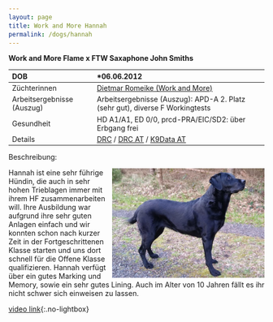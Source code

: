 ```yaml
---
layout: page
title: Work and More Hannah
permalink: /dogs/hannah
---
```


**Work and More Flame x FTW Saxaphone John Smiths**

DOB|*06.06.2012 
:--|:--
Züchterinnen|  <a href="http://www.workandmore.de" target="_blank">Dietmar Romeike (Work and More) </a>
Arbeitsergebnisse (Auszug)| Arbeitsergebnisse (Auszug): APD-A 2. Platz (sehr gut), diverse F Workingtests
Gesundheit|HD A1/A1, ED 0/0, prcd-PRA/EIC/SD2: über Erbgang frei
Details| <a href="https://drc.de/adr/listen/show_druede.php?what=Hunde&rvid=100234&race=Labrador-Retriever" target="_blank">DRC</a> / <a href="https://db.drc.de/adr/ahnen/ahnen1.php?zbnr=1217258&race=Labrador-Retriever" target="_blank">DRC AT</a> / <a href="https://www.k9data.com/pedigree.asp?ID=500934" target="_blank">K9Data AT</a> 

Beschreibung:

<img src="/assets/hannah-steht3.jpg" align="right" width="300"> Hannah ist eine sehr führige Hündin, die auch in sehr hohen Trieblagen immer mit ihrem HF zusammenarbeiten will. 
Ihre Ausbildung war aufgrund ihre sehr guten Anlagen einfach und wir konnten schon nach kurzer Zeit in der Fortgeschrittenen Klasse starten und uns dort schnell für die Offene Klasse qualifizieren. 
Hannah verfügt über ein gutes Marking und Memory, sowie ein sehr gutes Lining. Auch im Alter von 10 Jahren fällt es ihr nicht schwer sich einweisen zu lassen. 

[video link](https://youtu.be/iWowJBRMtpc?t=90s){:.no-lightbox}

   
